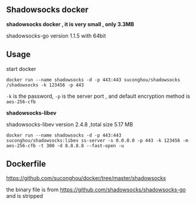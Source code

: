 ## Shadowsocks docker

**shadowsocks docker , it is very small , only 3.3MB**

shadowsocks-go version 1.1.5 with 64bit


## Usage

start docker
```
docker run --name shadowsocks -d -p 443:443 suconghou/shadowsocks /shadowsocks -k 123456 -p 443
```
`-k` is the password, `-p` is the server port , and default encryption method is `aes-256-cfb`


**shadowsocks-libev**

shadowsocks-libev version 2.4.8 ,total size 5.17 MB

```
docker run --name shadowsocks -d -p 443:443 suconghou/shadowsocks:libev ss-server -s 0.0.0.0 -p 443 -k 123456 -m aes-256-cfb -t 300 -d 8.8.8.8 --fast-open -u
```


## Dockerfile

https://github.com/suconghou/docker/tree/master/shadowsocks

the binary file is from https://github.com/shadowsocks/shadowsocks-go and is stripped



